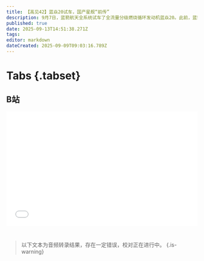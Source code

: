 ```yaml
---
title: 【高见42】蓝焱20试车，国产星舰“前传”
description: 9月7日，蓝箭航天全系统试车了全流量分级燃烧循环发动机蓝焱20。此前，蓝箭航天已经通过朱雀二号跑通了液氧甲烷发动机与箭体，通过朱雀三号试验箭验证了不锈钢箭体制造、10公里级垂直起降、多机并联与发动机批生产，同时捋顺了敏捷开发的管理架构。现在蓝焱20成功试车，意味着国产星舰项目的一系列前序基础要素已经集齐。
published: true
date: 2025-09-13T14:51:38.271Z
tags: 
editor: markdown
dateCreated: 2025-09-09T09:03:16.789Z
---
```


# Tabs {.tabset}

## B站

<div style="position: relative; padding: 30% 45%;">
<iframe style="position: absolute; width: 100%; height: 100%; left: 0; top: 0;" src="//player.bilibili.com/player.html?&bvid=BV14AYAz9EyH&page=1&as_wide=1&high_quality=1&danmaku=1&autoplay=0" scrolling="no" border="0" frameborder="no" framespacing="0" allowfullscreen="true"></iframe>
</div>

#

> 以下文本为音频转录结果，存在一定错误，校对正在进行中。
{.is-warning}

